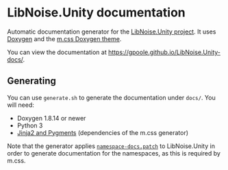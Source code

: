 # LibNoise.Unity documentation

Automatic documentation generator for the [LibNoise.Unity project](https://github.com/ricardojmendez/LibNoise.Unity).
It uses [Doxygen](http://www.doxygen.nl/) and the [m.css Doxygen theme](https://mcss.mosra.cz/doxygen/).

You can view the documentation at https://gpoole.github.io/LibNoise.Unity-docs/.

## Generating

You can use `generate.sh` to generate the documentation under `docs/`.
You will need:

* Doxygen 1.8.14 or newer
* Python 3
* [Jinja2 and Pygments](https://mcss.mosra.cz/doxygen/#basic-usage) (dependencies of the m.css generator)

Note that the generator applies [`namespace-docs.patch`](./namespace-docs.patch) to LibNoise.Unity in order to generate documentation for the namespaces, as this is required by m.css.